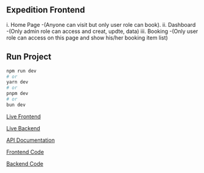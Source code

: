 ## Expedition Frontend

i. Home Page -(Anyone can visit but only user role can book).
ii. Dashboard -(Only admin role can access and creat, updte, data)
iii. Booking -(Only user role can access on this page and show his/her booking item list)

## Run Project

```bash
npm run dev
# or
yarn dev
# or
pnpm dev
# or
bun dev
```

[Live Frontend](https://expedition-frontend.vercel.app/)

[Live Backend](https://expedition-backend.vercel.app/)

[API Documentation](https://documenter.getpostman.com/view/25680118/2sAYQgi9Gs)

[Frontend Code](https://github.com/hasan-mia/expedition-client)

[Backend Code](https://github.com/hasan-mia/expedition-server)
